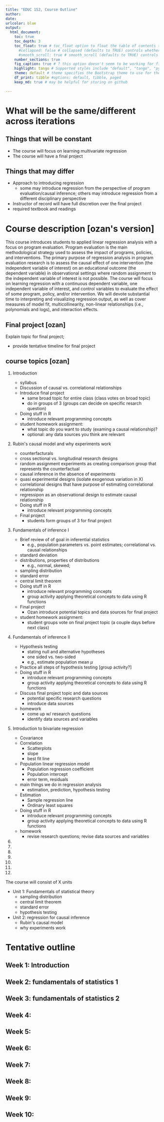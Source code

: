 ```yaml
---
title: "EDUC 152, Course Outline"
author: 
date: 
urlcolor: blue
output: 
  html_document:
    toc: true
    toc_depth: 3
    toc_float: true # toc_float option to float the table of contents to the left of the main document content. floating table of contents will always be visible even when the document is scrolled
      #collapsed: false # collapsed (defaults to TRUE) controls whether the TOC appears with only the top-level (e.g., H2) headers. If collapsed initially, the TOC is automatically expanded inline when necessary
      #smooth_scroll: true # smooth_scroll (defaults to TRUE) controls whether page scrolls are animated when TOC items are navigated to via mouse clicks
    number_sections: true
    fig_caption: true # ? this option doesn't seem to be working for figure inserted below outside of r code chunk    
    highlight: tango # Supported styles include "default", "tango", "pygments", "kate", "monochrome", "espresso", "zenburn", and "haddock" (specify null to prevent syntax    
    theme: default # theme specifies the Bootstrap theme to use for the page. Valid themes include default, cerulean, journal, flatly, readable, spacelab, united, cosmo, lumen, paper, sandstone, simplex, and yeti.
    df_print: tibble #options: default, tibble, paged
    keep_md: true # may be helpful for storing on github
    
---
```


# What will be the same/different across iterations

## Things that will be constant

- The course will focus on learning multivariate regression
- The course will have a final project

## Things that may differ

- Approach to introducing regression
  - some may introduce regression from the perspective of program evaluation/causal inference; others may introduce regression from a different disciplinary perspective
- Instructor of record will have full discretion over the final project
- required textbook and readings

# Course description [ozan's version]

This course introduces students to applied linear regression analysis with a focus on program evaluation.  Program evaluation is the main methodological strategy used to assess the impact of programs, policies, and interventions. The primary purpose of regression analysis in program evaluation research is to assess the causal effect of one intervention  (the independent variable of interest) on an educational outcome (the dependent variable) in observational settings where random assignment to the independent variable of interest is not possible. The course will focus on learning regression with a continuous dependent variable, one independent variable of interest, and control variables to evaluate the effect of some program, policy, and/or intervention. We will devote substantial time to interpreting and visualizing regression output, as well as cover measures of model fit, multicollinearity, non-linear relationships (i.e., polynomials and logs), and interaction effects. 

## Final project [ozan]

Explain topic for final project;

- provide tentative timeline for final project

## course topics [ozan]

1. Introduction
    - syllabus
    - Discussion of causal vs. correlational relationships
    - Introduce final project
      - same broad topic for entire class (class votes on broad topic)
      - do in groups of 3 (groups can decide on specific resarch question)
    - Doing stuff in R
      - introduce relevant programming concepts
    - student homework assignment: 
      - what topic do you want to study (examing a causal relationship)?
      - optional: any data sources you think are relevant
1. Rubin's causal model and why experiments work
    - counterfacturals
    - cross sectional vs. longitudinal research designs
    - random assignment experiments as creating comparison group that represents the counterfactual
    - causal inference in the absence of experiments
    - quasi experimental designs (isolate exogenous variation in X)
    - correlational designs that have purpose of estimating correlational relationship
    - regressipon as an observational design to estimate causal relationship
    - Doing stuff in R
      - introduce relevant programming concepts
    - Final project
      - students form groups of 3 for final project
1. Fundamentals of inference I
    - Brief review of of goal in inferential statistics
      - e.g., population parameters vs. point estimates; correlational vs. causal relationships
    - standard deviation
    - distributions, properties of distributions
      - e.g., normal, skewed; 
    - sampling distribution
    - standard error
    - central limit theorem
    - Doing stuff in R
      - introduce relevant programming concepts
      - group activity applying theoretical concepts to data using R functions
    - Final project
      - Ozan introduce potential topics and data sources for final project
    - student homework assignment: 
      - student groups vote on final project topic (a couple days before next class)
1. Fundamentals of inference II    
    - Hypothesis testing
      - stating null and alternative hypotheses
      - one sided vs. two-sided
      - e.g., estimate population mean $\mu$
    - Practice all steps of hypothesis testing [group activity?]
    - Doing stuff in R
      - introduce relevant programming concepts
      - group activity applying theoretical concepts to data using R functions
    - Discuss final project topic and data sources
      - potential specific research questions
      - introduce data sources
    - homework
      - come up w/ research questions
      - identify data sources and variables
1. Introduction to bivariate regression
    - Covariance
    - Correlation
      - Scatterplots
      - slope
      - best fit line
    - Population linear regression model
      - Population regression coefficient
      - Population intercept
      - error term, residuals
    - main things we do in regression analysis
      - estimation, prediction, hypothesis testing
    - Estimation
      - Sample regression line
      - Ordinary least squares 
    - Doing stuff in R
      - introduce relevant programming concepts
      - group activity applying theoretical concepts to data using R functions
    - homework
      - revise research questions; revise data sources and variables

1. 
1. 
1. 
1. 
1. 
1. 
1. 

The course will consist of X units

- Unit 1: Fundamentals of statistical theory
  - sampling distribution
  - central limit theorem
  - standard error
  - hypothesis testing
- Unit 2: regression for causal inference
  - Rubin's causal model
  - why experiments work
  



# Tentative outline

## Week 1: Introduction 

## Week 2: fundamentals of statistics 1

## Week 3: fundamentals of statistics 2

## Week 4: 

## Week 5: 

## Week 6: 

## Week 7: 

## Week 8: 

## Week 9: 

## Week 10: 
